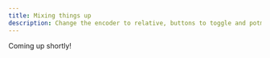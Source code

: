 ```yaml
---
title: Mixing things up
description: Change the encoder to relative, buttons to toggle and potmeters to different range
---
```


Coming up shortly!


<!-- Let's work out a few examples, which are not covered by the previous chapters.

### Mixes
- reset the encoder value
- shift modes
- one control element can read and write to another control element -->

